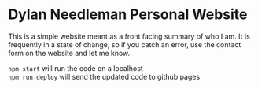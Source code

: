# Dylan Needleman Personal Website
This is a simple website meant as a front facing summary of who I am.
It is frequently in a state of change, so if you catch an error, use the contact form on the website and let me know.

`npm start` will run the code on a localhost
<br />
`npm run deploy` will send the updated code to github pages
